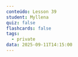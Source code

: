```yaml
---
conteúdo: Lesson 39
student: Myllena
quiz: false
flashcards: false
tags:
  - private
data: 2025-09-11T14:15:00
---
```

